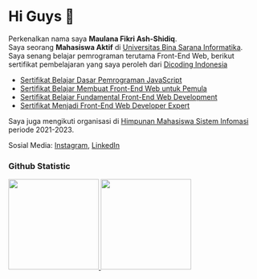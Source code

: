 # Hi Guys 👋 

Perkenalkan nama saya **Maulana Fikri Ash-Shidiq**.\
Saya seorang **Mahasiswa Aktif** di [Universitas Bina Sarana Informatika](https://bsi.id/).\
Saya senang belajar pemrograman terutama Front-End Web, berikut sertifikat pembelajaran yang saya peroleh dari [Dicoding Indonesia](https://www.dicoding.com/)
- [Sertifikat Belajar Dasar Pemrograman JavaScript](https://www.dicoding.com/certificates/1RXY67N2MZVM)
- [Sertifikat Belajar Membuat Front-End Web untuk Pemula](https://www.dicoding.com/certificates/QLZ9R820EP5D)
- [Sertifikat Belajar Fundamental Front-End Web Development](https://www.dicoding.com/certificates/QLZ9RQ9V2P5D)
- [Sertifikat Menjadi Front-End Web Developer Expert](https://www.dicoding.com/certificates/MRZMLJ13KXYQ)<br>

Saya juga mengikuti organisasi di [Himpunan Mahasiswa Sistem Infomasi](https://himsikaliabang.com/) periode 2021-2023.

Sosial Media: [Instagram](https://www.instagram.com/maulanafikri.ash),
              [LinkedIn](https://www.linkedin.com/in/maulanafikriash/)

### Github Statistic
<p align="left">
<a href="https://github.com/maulanafikriash">
  <img height="180em" src="https://github-readme-stats-eight-theta.vercel.app/api?username=maulanafikriash&show_icons=true&theme=algolia&include_all_commits=true&count_private=true"/>
  <img height="180em" src="https://github-readme-stats-eight-theta.vercel.app/api/top-langs/?username=maulanafikriash&layout=compact&langs_count=8&theme=algolia"/>
</a>
</p>


<!--
**maulanafikriash/maulanafikriash** is a ✨ _special_ ✨ repository because its `README.md` (this file) appears on your GitHub profile.

Here are some ideas to get you started:

- 🔭 I’m currently working on ...
- 🌱 I’m currently learning ...
- 👯 I’m looking to collaborate on ...
- 🤔 I’m looking for help with ...
- 💬 Ask me about ...
- 📫 How to reach me: ...
- 😄 Pronouns: ...
- ⚡ Fun fact: ...
-->
